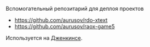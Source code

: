 Вспомогательный репозитарий для деплоя проектов
- https://github.com/aurusov/rdo-xtext
- https://github.com/aurusov/raox-game5

Используется на [Дженкинсе](http://rdo.rk9.bmstu.ru:81/).
